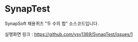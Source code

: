 # SynapTest
SynapSoft 채용퀴즈 "두 수의 합" 소스코드입니다.

실행화면 링크 : https://github.com/ysy1369/SynapTest/issues/1

